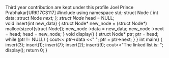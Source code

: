Third year contribution are kept under this profile
Joel Prince Prabhakar[URK17CS117]
#include <iostream>
using namespace std;
struct Node { 
   int data; 
   struct Node *next; 
}; 
struct Node* head = NULL;   
void insert(int new_data) { 
   struct Node* new_node = (struct Node*) malloc(sizeof(struct Node)); 
   new_node->data = new_data; 
   new_node->next = head; 
   head = new_node; 
} 
void display() { 
   struct Node* ptr;
   ptr = head;
   while (ptr != NULL) { 
      cout<< ptr->data <<" "; 
      ptr = ptr->next; 
   } 
} 
int main() { 
   insert(3);
   insert(1);
   insert(7);
   insert(2);
   insert(9);
   cout<<"The linked list is: ";
   display(); 
   return 0; 
} 
